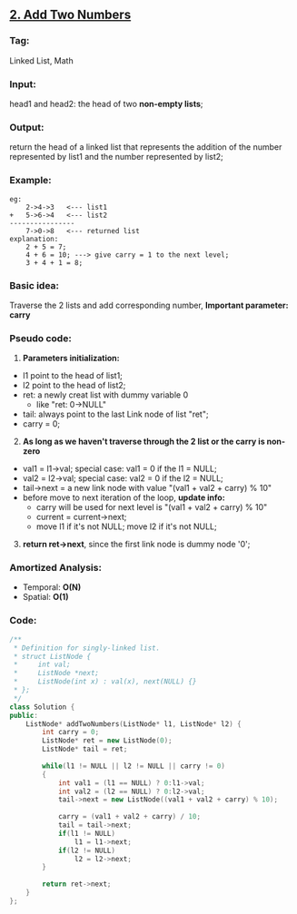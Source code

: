 ## [2. Add Two Numbers](https://leetcode.com/problems/add-two-numbers/description/)
### Tag:
Linked List, Math
### Input:  
head1 and head2: the head of two __non-empty lists__;
### Output: 
return the head of a linked list that represents the addition of the number represented by list1 and the number represented by list2;

### Example:
```
eg:
	2->4->3   <--- list1
+	5->6->4   <--- list2
----------------
	7->0->8	  <--- returned list
explanation:
	2 + 5 = 7;
	4 + 6 = 10; ---> give carry = 1 to the next level;
	3 + 4 + 1 = 8;
```
### Basic idea:
Traverse the 2 lists and add corresponding number, __Important parameter: carry__

### Pseudo code:
1. __Parameters initialization:__
* l1 point to the head of list1;
* l2 point to the head of list2;
* ret: a newly creat list with dummy variable 0
	* like "ret: 0->NULL"
* tail: always point to the last Link node of list "ret";
* carry = 0;
2. __As long as we haven't traverse through the 2 list or the carry is non-zero__
* val1 = l1->val; special case: val1 = 0 if the l1 = NULL; 
* val2 = l2->val; special case: val2 = 0 if the l2 = NULL; 
* tail->next = a new link node with value  "(val1 + val2 + carry) % 10"
* before move to next iteration of the loop, __update info:__
	* carry will be used for next level is "(val1 + val2 + carry) % 10"
	* current = current->next;
	* move l1 if it's not NULL; move l2 if it's not NULL;
3. __return ret->next__, since the first link node is dummy node '0';
### Amortized Analysis:
* Temporal: **O(N)**
* Spatial: **O(1)**
### Code:
```c++
/**
 * Definition for singly-linked list.
 * struct ListNode {
 *     int val;
 *     ListNode *next;
 *     ListNode(int x) : val(x), next(NULL) {}
 * };
 */
class Solution {
public:
    ListNode* addTwoNumbers(ListNode* l1, ListNode* l2) {
        int carry = 0;
        ListNode* ret = new ListNode(0);
        ListNode* tail = ret;
        
        while(l1 != NULL || l2 != NULL || carry != 0)
        {
            int val1 = (l1 == NULL) ? 0:l1->val;
            int val2 = (l2 == NULL) ? 0:l2->val;
            tail->next = new ListNode((val1 + val2 + carry) % 10);
            
            carry = (val1 + val2 + carry) / 10;
            tail = tail->next;
            if(l1 != NULL)
                l1 = l1->next;
            if(l2 != NULL)
                l2 = l2->next;
        }
        
        return ret->next;
    }
};
```

